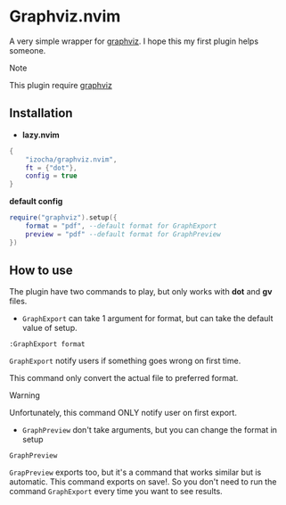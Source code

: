 # Graphviz.nvim

A very simple wrapper for [graphviz](https://graphviz.org/). I hope this my first plugin helps someone.

> [!NOTE]
> This plugin require [graphviz](https://graphviz.org/)

## Installation

- **lazy.nvim**

```lua
{
    "izocha/graphviz.nvim",
    ft = {"dot"},
    config = true
}
```

**default config**

```lua
require("graphviz").setup({
    format = "pdf", --default format for GraphExport
    preview = "pdf" --default format for GraphPreview
})
```

## How to use

The plugin have two commands to play, but only works with **dot** and **gv** files.

- `GraphExport` can take 1 argument for format, but can take the default value of setup.

```vim
:GraphExport format
```
`GraphExport` notify users if something goes wrong on first time.

This command only convert the actual file to preferred format.

> [!WARNING]
> Unfortunately, this command ONLY notify user on first export.

- `GraphPreview` don't take arguments, but you can change the format in setup

```vim
GraphPreview
```

`GrapPreview` exports too, but it's a command that works similar but is automatic. This command exports on save!. So you don't need to run the command `GraphExport` every time you want to see results.

